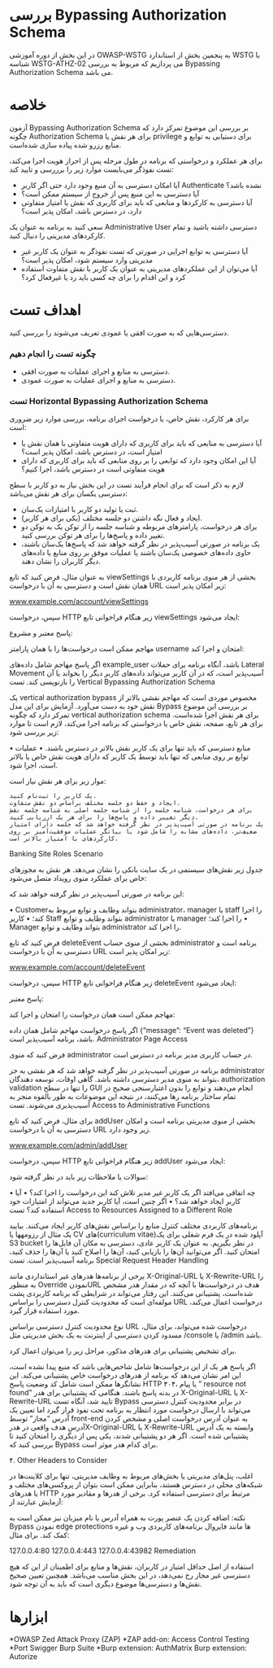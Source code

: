 # بررسی Bypassing Authorization Schema

در این بخش از دوره آموزشی OWASP-WSTG به پنجمین بخش از استاندارد WSTG با شناسه WSTG-ATHZ-02 می پردازیم که مربوط به بررسی Bypassing Authorization Schema می باشد.

# خلاصه

آزمون Bypassing Authorization Schema بر بررسی این موضوع تمرکز دارد که چگونه Authorization Schema برای هر نقش یا privilege برای دستیابی به توابع و منابع رزرو شده پیاده سازی شده‌است.

برای هر عملکرد و درخواستی که برنامه در طول مرحله پس از احراز هویت اجرا می‌کند، تست نفوذگر می‌بایست موارد زیر را برررسی و تایید کند:

* آیا امکان دسترسی به آن منبع وجود دارد حتی اگر کاربر Authenticate نشده باشد؟
* آیا دسترسی به این منبع پس از خروج از سیستم ممکن است؟
* آیا دسترسی به کارکردها و منابعی که باید برای کاربری که نقش یا امتیاز متفاوتی دارد، در دسترس باشد، امکان پذیر است؟

سعی کنید به برنامه به عنوان یک Administrative User دسترسی داشته باشید و تمام کارکردهای مدیریتی را دنبال کنید.

* آیا دسترسی به توابع اجرایی در صورتی که تست نفوذگر به عنوان یک کاربر غیر مدیریتی وارد سیستم شود، امکان پذیر است؟
* آیا می‌توان از این عملکردهای مدیریتی به عنوان یک کاربر با نقش متفاوت استفاده کرد و این اقدام را برای چه کسی باید رد یا غیرفعال کرد؟

# اهداف تست

دسترسی‌هایی که به صورت افقی یا عمودی تعریف می‌شوند را بررسی کنید.

### چگونه تست را انجام دهیم

* دسترسی به منابع و اجرای عملیات به صورت افقی.
* دسترسی به منابع و اجرای عملیات به صورت عمودی.

### تست Horizontal Bypassing Authorization Schema

برای هر کارکرد، نقش خاص، یا درخواست اجرای برنامه، بررسی موارد زیر ضروری است:

* آیا دسترسی به منابعی که باید برای کاربری که دارای هویت متفاوتی با همان نقش یا امتیاز است، در دسترس باشد، امکان پذیر است؟
* آیا این امکان وجود دارد که توابعی را بر روی منابعی که باید برای کاربری که دارای هویت متفاوتی است در دسترس باشد، اجرا کنیم؟

لازم به ذکر است که برای انجام فرآیند تست در این بخش نیاز به دو کاربر با سطح دسترسی یکسان برای هر نقش می‌باشد:

* ثبت یا تولید دو کاربر با امتیازات یک‌سان.
* ایجاد و فعال نگه داشتن دو جلسه مختلف (‏یکی برای هر کاربر)‏.
* برای هر درخواست، پارامترهای مربوطه و شناسه جلسه را از توکن یک به توکن دو تغییر داده و پاسخ‌ها را برای هر توکن بررسی کنید.
* یک برنامه در صورتی آسیب‌پذیر در نظر گرفته خواهد شد که پاسخ‌ها یک‌سان باشند، حاوی داده‌های خصوصی یک‌سان باشند یا عملیات موفق بر روی منابع یا داده‌های دیگر کاربران را نشان دهند.

به عنوان مثال، فرض کنید که تابع viewSettings بخشی از هر منوی برنامه کاربردی با همان نقش است و دسترسی به آن با درخواست URL زیر امکان پذیر است:

www.example.com/account/viewSettings

سپس، درخواست HTTP زیر هنگام فراخوانی تابع viewSettings ایجاد می‌شود:

پاسخ معتبر و مشروع:

مهاجم ممکن است درخواست‌ها را با همان پارامتر username امتحان و اجرا کند:

اگر پاسخ مهاجم شامل داده‌های example_user باشد، آنگاه برنامه برای حملات Lateral Movement آسیب‌پذیر است، که در آن کاربر می‌تواند داده‌های کاربر دیگر را بخواند یا آن را بازنویسی کند.
تست Vertical Bypassing Authorization Schema

یک vertical authorization bypass مخصوص موردی است که مهاجم نقشی بالاتر از نقش خود به دست می‌آورد. آزمایش برای این مدل Bypass بر بررسی این موضوع تمرکز دارد که چگونه vertical authorization schema برای هر نقش اجرا شده‌است. برای هر تابع، صفحه، نقش خاص یا درخواستی که برنامه اجرا می‌کند، لازم است تا موارد زیر بررسی شود:

• منابع دسترسی که باید تنها برای یک کاربر نقش بالاتر در دسترس باشند.
• عملیات توابع بر روی منابعی که تنها باید توسط یک کاربر که دارای هویت نقش خاص یا بالاتر است، اجرا شود.

موار زیر برای هر نقش نیاز است:

    یک کاربر را ثبت‌نام کنید.
    ایجاد و حفظ دو جلسه مختلف براساس دو نقش متفاوت.
    برای هر درخواست، شناسه جلسه را از شناسه جلسه اصلی به شناسه جلسه نقش دیگر تغییر داده و پاسخ‌ها را برای هر یک ارزیابی کنید.
    یک برنامه در صورتی آسیب‌پذیر در نظر گرفته خواهد شد که جلسه دارای امتیاز ضعیف‌تر، داده‌های مشابه را شامل شود یا بیانگر عملیات موفقیت‌آمیز بر روی کارکردهای با امتیاز بالاتر است.

Banking Site Roles Scenario

جدول زیر نقش‌های سیستمی در یک سایت بانکی را نشان می‌دهد. هر نقش به مجوزهای خاص برای عملکرد منوی رویداد متصل می‌شود:

این برنامه در صورتی آسیب‌پذیر در نظر گرفته خواهد شد که:

• Customerبتواند وظایف و توابع مربوط به administrator، manager یا staff را اجرا کند؛
• کاربر Staff بتواند وظایف و توابع administrator یا manager را اجرا کند؛
• Manager ‌بتواند وظایف و توابع administrator را اجرا کند.

فرض کنید که تابع deleteEvent بخشی از منوی حساب administrator برنامه است و دسترسی به آن با درخواست URL زیر امکان پذیر است:

www.example.com/account/deleteEvent

سپس، درخواست HTTP زیر هنگام فراخوانی تابع deleteEvent ایجاد می‌شود:

پاسخ معتبر:

مهاجم ممکن است همان درخواست را امتحان و اجرا کند:

اگر پاسخ درخواست مهاجم شامل همان داده {“message”: “Event was deleted”} باشد،‏ برنامه آسیب‌پذیر است.
Administrator Page Access

فرض کنید که منوی administrator در حساب کاربری مدیر برنامه در دسترس است.

برنامه در صورتی آسیب‌پذیر در نظر گرفته خواهد شد که هر نقشی به جز administrator بتواند به منوی مدیر دسترسی داشته باشد. گاهی اوقات، توسعه دهندگان، authorization validation را تنها در سطح GUI انجام می‌دهند و توابع را بدون اعتبارسنجی صحیح در تمام ساختار برنامه رها می‌کنند، در نتیجه این موضوعات به طور بالقوه منجر به آسیب‌پذیری می‌شوند.
تست Access to Administrative Functions

برای مثال، فرض کنید که تابع addUser بخشی از منوی مدیریتی برنامه است و امکان دسترسی به آن با درخواست URL زیر وجود دارد.

www.example.com/admin/addUser

سپس، درخواست HTTP زیر هنگام فراخوانی تابع addUser ایجاد می‌شود:

سوالات یا ملاحظات زیر باید در نظر گرفته شود:

• چه اتفاقی می‌افتد اگر یک کاربر غیر مدیر تلاش کند این درخواست را اجرا کند؟
• آیا کاربر ایجاد خواهد شد؟
• اگر چنین است، آیا کاربر جدید می‌تواند از امتیازات خود استفاده کند؟
تست Access to Resources Assigned to a Different Role

برنامه‌های کاربردی مختلف کنترل منابع را براساس نقش‌های کاربر ایجاد می‌کنند. بیایید یک مثال از رزومهها یا CV های(‏curriculum vitae)‏ آپلود شده در یک فرم شغلی برای یک S3 bucket در نظر بگیریم.
به عنوان یک کاربر عادی، دسترسی به مکان آن فایل‌ها را امتحان کنید. اگر می‌توانید آن‌ها را بازیابی کنید، آن‌ها را اصلاح کنید یا آن‌ها را حذف کنید، برنامه آسیب‌پذیر است.
تست Special Request Header Handling

برخی از برنامه‌ها هدرهای غیر استانداردی مانند X-Original-URL یا X-Rewrite-URL را به منظور Override نمودنURL هدف در درخواست‌ها با آنچه که در مقدار هدر مشخص شده‌است، پشتیبانی می‌کنند.
این رفتار می‌تواند در شرایطی که برنامه کاربردی پشت مولفه‌ای است که محدودیت کنترل دسترسی را براساس URL درخواست اعمال می‌کند، مورد استفاده قرار گیرد.

نوع محدودیت کنترل دسترسی براساس URL درخواست شده می‌تواند، برای مثال، مسدود کردن دسترسی از اینترنت به یک بخش مدیریتی مثل /console یا /admin باشد.

برای تشخیص پشتیبانی برای هدرهای مذکور، مراحل زیر را می‌توان اعمال کرد.

اگر پاسخ هر یک از این درخواست‌ها شامل شاخص‌هایی باشد که منبع پیدا نشده است، این امر نشان می‌دهد که برنامه از هدرهای درخواست خاص پشتیبانی می‌کند. این نشانگرها ممکن است شامل کد وضعیت پاسخ HTTP ۴۰۴، یا پیام ” resource not found” در بدنه پاسخ باشند.
هنگامی که پشتیبانی برای هدر X-Original-URL یا X-Rewrite-URL تایید شد، آنگاه تست Bypass در برابر محدودیت کنترل دسترسی می‌تواند با ارسال درخواست مورد انتظار به برنامه تحت نفوذ قرار گیرد اما تعیین یک آدرس “مجاز” توسط front-end به عنوان آدرس درخواست اصلی و مشخص کردن آدرس هدف واقعی در هدرX-Original-URL یا X-Rewrite-URL وابسته به یک آدرس پشتیبانی شده است. اگر هر دو پشتیبانی شدند، یکی پس از دیگری را امتحان کنید تا بررسی کنید که Bypass برای کدام هدر موثر است.

۴. Other Headers to Consider

اغلب، پنل‌های مدیریتی یا بخش‌های مربوط به وظایف مدیریتی، تنها برای کلاینت‌ها در شبکه‌های محلی در دسترس هستند، بنابراین ممکن است بتوان از پروکسی‌های مختلف و یا هدرهای HTTP مرتبط برای دسترسی استفاده کرد. برخی از هدرها و مقادیر مورد آزمایش عبارتند از:

نکته: اضافه کردن یک عنصر پورت به همراه آدرس یا نام میزبان نیز ممکن است به Bypass نمودن edge protections ها مانند فایروال برنامه‌های کاربردی وب و غیره کمک کند. برای مثال:

127.0.0.4:80
127.0.0.4:443
127.0.0.4:43982
Remediation

استفاده از اصل حداقل امتیاز در کاربران، نقش‌ها و منابع برای اطمینان از این که هیچ دسترسی غیر مجاز رخ نمی‌دهد، در این بخش مناسب می‌باشد. همچنین تعیین صحیح نقش‌ها و دسترسی‌ها موضوع دیگری است که باید به آن توجه شود.

# ابزارها

*OWASP Zed Attack Proxy (ZAP)
*ZAP add-on: Access Control Testing
*Port Swigger Burp Suite
*Burp extension: AuthMatrix
Burp extension: Autorize
